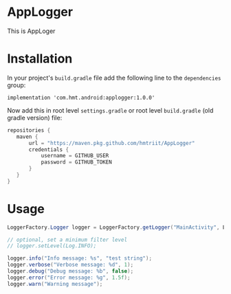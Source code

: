 # AppLogger
This is AppLoger

Installation
=================

In your project's `build.gradle` file add the following line to the `dependencies` group:

	implementation 'com.hmt.android:applogger:1.0.0'

Now add this in root level `settings.gradle` or root level `build.gradle` (old gradle version) file:

```gradle
repositories {
   maven {
       url = "https://maven.pkg.github.com/hmtriit/AppLogger"
       credentials {
           username = GITHUB_USER
           password = GITHUB_TOKEN
       }
   }
}
```

Usage
=================

```java
LoggerFactory.Logger logger = LoggerFactory.getLogger("MainActivity", LoggerFactory.LoggerType.Console);

// optional, set a minimum filter level
// logger.setLevel(Log.INFO);

logger.info("Info message: %s", "test string");
logger.verbose("Verbose message: %d", 1);
logger.debug("Debug message: %b", false);
logger.error("Error message: %g", 1.5f);
logger.warn("Warning message");
```
